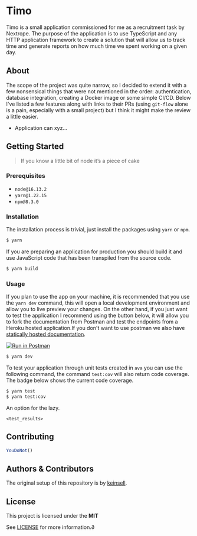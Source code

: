 # Timo

Timo is a small application commissioned for me as a recruitment task by Nextrope. The purpose of the application is to use TypeScript and any HTTP application framework to create a solution that will allow us to track time and generate reports on how much time we spent working on a given day.

## About

The scope of the project was quite narrow, so I decided to extend it with a few nonsensical things that were not mentioned in the order: authentication, database integration, creating a Docker image or some simple CI/CD. Below I've listed a few features along with links to their PRs (using `git-flow` alone is a pain, especially with a small project) but I think it might make the review a little easier.

- Application can xyz...


## Getting Started

> If you know a little bit of node it’s a piece of cake

### Prerequisites

- `node@16.13.2`
- `yarn@1.22.15`
- `npm@8.3.0`

### Installation

The installation process is trivial, just install the packages using `yarn` or `npm`. 

```bash
$ yarn
```

If you are preparing an application for production you should build it and use JavaScript code that has been transpiled from the source code.

```bash
$ yarn build
```

### Usage

If you plan to use the app on your machine, it is recommended that you use the `yarn dev` command, this will open a local development environment and allow you to live preview your changes. On the other hand, if you just want to test the application I recommend using the button below, it will allow you to fork the documentation from Postman and test the endpoints from a Heroku hosted application.If you don't want to use postman we also have [statically hosted documentation](https://documenter.getpostman.com/view/12555920/UVXqECdy).

[![Run in Postman](https://run.pstmn.io/button.svg)](https://god.gw.postman.com/run-collection/12555920-c109196b-184b-4d91-86d8-0216b6026771?action=collection%2Ffork&collection-url=entityId%3D12555920-c109196b-184b-4d91-86d8-0216b6026771%26entityType%3Dcollection%26workspaceId%3Dfe2749bd-17c3-4e9f-95e3-69ce48ec9978)

```bash
$ yarn dev
```

To test your application through unit tests created in `ava` you can use the following command, the command `test:cov` will also return code coverage. The badge below shows the current code coverage.

```sh
$ yarn test
$ yarn test:cov
```

An option for the lazy.

```
<test_results>
```

## Contributing

```js
YouDoNot()
```

## Authors & Contributors

The original setup of this repository is by [keinsell](https://github.com/keinsell).

## License

This project is licensed under the **MIT**

See [LICENSE](docs/LICENSE) for more information.∂
